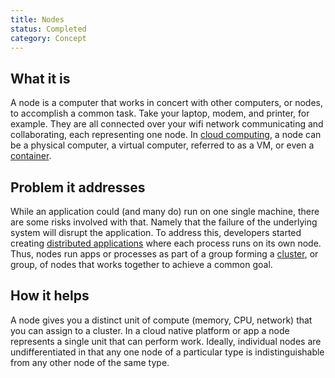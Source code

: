 ```yaml
---
title: Nodes
status: Completed
category: Concept
---
```


## What it is

A node is a computer that works in concert with other computers, or nodes, to accomplish a common task. Take your laptop, modem, and printer, for example. They are all connected over your wifi network communicating and collaborating, each representing one node. In [cloud computing](/cloud_computing/), a node can be a physical computer, a virtual computer, referred to as a VM, or even a [container](/container/).


## Problem it addresses

While an application could (and many do) run on one single machine, there are some risks involved with that. Namely that the failure of the underlying system will disrupt the application. To address this, developers started creating [distributed applications](/distributed_apps/) where each process runs on its own node. Thus, nodes run apps or processes as part of a group forming a [cluster](/cluster/), or group, of nodes that works together to achieve a common goal.

## How it helps

A node gives you a distinct unit of compute (memory, CPU, network) that you can assign to a cluster. In a cloud native platform or app a node represents a single unit that can perform work. Ideally, individual nodes are undifferentiated in that any one node of a particular type is indistinguishable from any other node of the same type.

